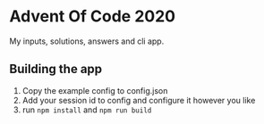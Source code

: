 # Advent Of Code 2020

My inputs, solutions, answers and cli app.

## Building the app

1. Copy the example config to config.json
2. Add your session id to config and configure it however you like
3. run `npm install` and `npm run build`
